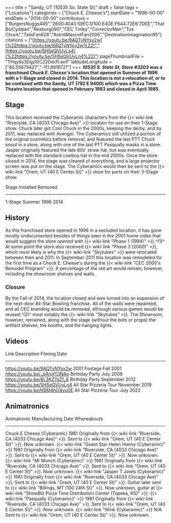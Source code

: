 +++
title = "Sandy, UT (10535 So. State St)"
draft = false
tags = ["Locations"]
categories = ["Chuck E. Cheese's"]
startDate = "1996-00-00"
endDate = "2014-00-00"
contributors = ["BurgersNuggs445","2600:4040:59FC:D100:E4DE:F644:72E6:7DEE","ThatBoiCydalan","Rexburg090","CEC Tinley","CorrectorMan","Tux Chuck","TailsFan628","AstridMascotFan2005","Destinationimagination95"]
citations = ["[https://youtu.be/9AQTyNYsy2w](%22https://youtu.be/9AQTyNYsy2w%22)","[https://youtu.be/5HSeQVUvLn4](%22https://youtu.be/5HSeQVUvLn4%22)"]
pageThumbnailFile = "THqy6s3DgzI0C22DecfI.avif"
latitudeLongitude = ["40.55879427","-111.8919721"]
+++
***10535 S. State St, Store #3203* was a franchised *Chuck E. Cheese's* location that opened in Summer of 1996 with a 1-Stage and closed in 2014.
This location is **not** a relocation of, or to be confused with the Sandy, UT (792 E 9400) which was a Pizza Time Theatre location that opened in February 1983 and closed in April 1985.**

## Stage

This location received the Cyberamic characters from the {{< wiki-link "Riverside, CA (4033 Chicago Ave)" >}} location for use on their 1-Stage show. Chuck later got Cool Chuck in the 2000s, keeping the derby, and by 2011, was replaced with Avenger. The Cyberamics still utilized a portion of the original cosmetics before removal, and featured the last PTT Chuck snout in a store, along with one of the last PTT Pasqually masks in a store. Jasper originally featured the late 80s' straw hat, but was eventually replaced with the standard cowboy hat in the mid 2000s.
Once the store closed in 2014, the stage was cleared of everything, and a large projector screen was put on the stage. The Cyberamics would then be sent to the {{< wiki-link "Orem, UT (40 E Center St)" >}} store for parts on their 3-Stage show.

  Stage     Installed     Removed
  --------- ------------- ---------
  1-Stage   Summer 1996   2014

## History

As this franchised store opened in 1996 in a secluded location, it has gone mostly undocumented besides of things seen in the 2001 home video that would suggest the store opened with {{< wiki-link "Phase 1 (1994)" >}}.^(1)^ At some point the store also received {{< wiki-link "Phase 3 (2000)" >}}, which most likely is why the {{< wiki-link "Skytubes" >}} were relocated between then and 2011.
In September 2011 this location was remodeled for the first time as a Chuck E. Cheese's during the {{< wiki-link "CEC 2000's Remodel Program" >}}. A percentage of the old art would remain, however, including the showroom shelves and walls.

### Closure

By the Fall of 2014, the location closed and was turned into an expansion of the next-door All-Star Bowling franchise. All of the walls were repainted, and all CEC branding would be removed, although various games would be reused,^(2)^ most notably the {{< wiki-link "Skytubes" >}}. The Showroom, however, remained, along with the stage (without the bots or props) the artifact shelves, the booths, and the hanging lights.

## Videos

  Link                            Description              Filming Date
  ------------------------------- ------------------------ ----------------
  https://youtu.be/9AQTyNYsy2w    2001 Footage             Fall 2001
  https://youtu.be/_pRrpYCtNAo   Birthday Party           July 2008
  https://youtu.be/8L3KZ7gZf_A    Birthday Party           September 2012
  https://youtu.be/5HSeQVUvLn4    All Star Pizzeria Tour   November 2019
  https://youtu.be/KBM4hO4yuGE    All Star Pizzeria Tour   July 2022

## Animatronics

  Animatronic                                                  Manufacturing Date   Whereabouts
  ------------------------------------------------------------ -------------------- -------------------------------------------------------------------------------------------------------------------------------------------------------------------------------------------------------------------------------------------------------------------------------------------------------------------
  Chuck E Cheese (Cyberamic)                                   1981                 Originally from {{< wiki-link "Riverside, CA (4033 Chicago Ave)" >}}. Sent to {{< wiki-link "Orem, UT (40 E Center St)" >}}. Now unknown.
  {{< wiki-link "Guest Star Helen Henny (Cyberamic)" >}}   1981                 Originally from {{< wiki-link "Riverside, CA (4033 Chicago Ave)" >}}. Sent to {{< wiki-link "Orem, UT (40 E Center St)" >}}. Now unknown.
  {{< wiki-link "Mr Munch (Cyberamic)" >}}                 1981                 Originally from {{< wiki-link "Riverside, CA (4033 Chicago Ave)" >}}. Sent to {{< wiki-link "Orem, UT (40 E Center St)" >}}. Now unknown.
  {{< wiki-link "Jasper T Jowls (Cyberamic)" >}}           1981                 Originally from {{< wiki-link "Riverside, CA (4033 Chicago Ave)" >}}. Sent to {{< wiki-link "Orem, UT (40 E Center St)" >}}. Guitar later sent to {{< wiki-link "Billings, MT (100 24th St)" >}}. Now unknown, guitar at {{< wiki-link "ShowBiz Pizza Time Distribution Center (Topeka, KS)" >}}.
  {{< wiki-link "Pasqually (Cyberamic)" >}}                1981                 Originally from {{< wiki-link "Riverside, CA (4033 Chicago Ave)" >}}. Sent to {{< wiki-link "Orem, UT (40 E Center St)" >}}. Now unknown.
  {{< wiki-link "Wink (Cyberamic)" >}}                     N/A                  Sent to {{< wiki-link "Orem, UT (40 E Center St)" >}}. Now unknown.
